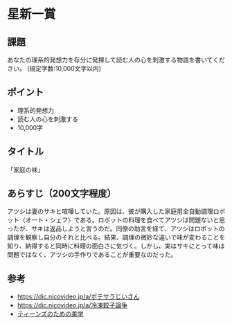 # 星新一賞

## 課題

あなたの理系的発想力を存分に発揮して読む人の心を刺激する物語を書いてください。 (規定字数:10,000文字以内)

## ポイント

- 理系的発想力
- 読む人の心を刺激する
- 10,000字

## タイトル

「家庭の味」

## あらすじ（200文字程度）

アツシは妻のサキと喧嘩していた。原因は、彼が購入した家庭用全自動調理ロボット〈オート・シェフ〉である。ロボットの料理を食べてアツシは問題ないと思ったが、サキは返品しようと言うのだ。同僚の助言を経て、アツシはロボットの調理を観察し自分のそれと比べる。結果、調理の微妙な違いで味が変わることを知り、納得すると同時に料理の面白さに気づく。しかし、実はサキにとって味は問題ではなく、アツシの手作りであることが重要なのだった。

## 参考

- https://dic.nicovideo.jp/a/ポテサラじいさん
- https://dic.nicovideo.jp/a/冷凍餃子論争
- [ティーンズのための美学](https://chez-nous.typepad.jp/tanukinohirune/2020/08/teens.html)
